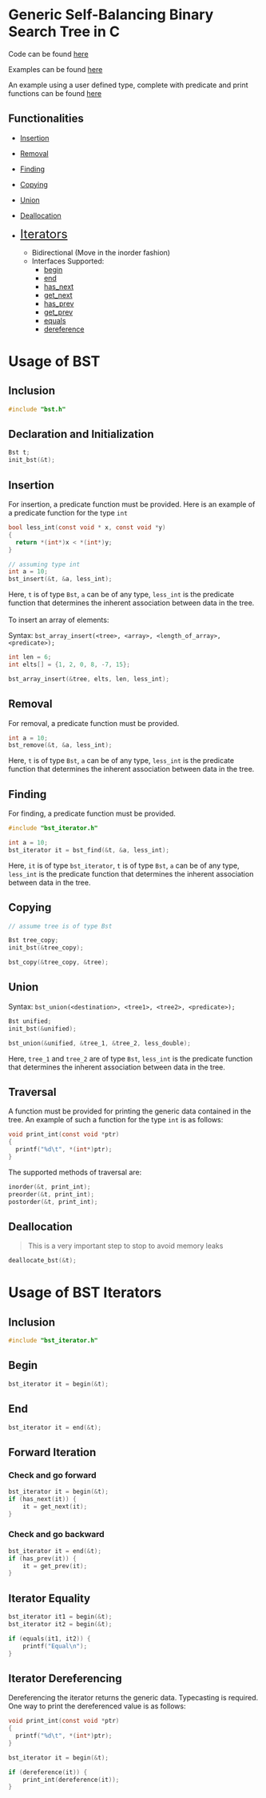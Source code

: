 # Generic Self-Balancing Binary Search Tree in C

Code can be found [here](https://github.com/sriram1999s/DesignPatterns/tree/main/src)

Examples can be found [here](https://github.com/sriram1999s/DesignPatterns/tree/main/src/test_files)

An example using a user defined type, complete with predicate and print functions can be found [here](https://github.com/sriram1999s/DesignPatterns/blob/main/src/test_files/5_testing.c)

## Functionalities

- [Insertion](#Insertion)
- [Removal](#Removal)
- [Finding](#Finding)
- [Copying](#Copying)
- [Union](#Union)
- [Deallocation](#Deallocation)

- <font size="5"> [Iterators](#Iterators) </font>
	- Bidirectional (Move in the inorder fashion)
	- Interfaces Supported:
		- [begin](#Begin)
		- [end](#End)
		- [has_next](#Check-and-go-forward)
		- [get_next](#Check-and-go-forward)
		- [has_prev](#Check-and-go-backward)
		- [get_prev](#Check-and-go-backward)
		- [equals](#Iterator-Equality)
		- [dereference](#Iterator-Dereferencing)

# Usage of BST

## Inclusion

```c
#include "bst.h"
```

## Declaration and Initialization

```c
Bst t;
init_bst(&t);
```

## Insertion

For insertion, a predicate function must be provided. Here is an example of a predicate function for the type ```int```

```c
bool less_int(const void * x, const void *y)
{
  return *(int*)x < *(int*)y;
}
```

```c
// assuming type int
int a = 10;
bst_insert(&t, &a, less_int);
```
Here, ```t``` is of type ```Bst```, ```a``` can be of any type, ```less_int``` is the predicate function that determines the inherent association between data in the tree.
<br><br>
To insert an array of elements:

Syntax: ```bst_array_insert(<tree>, <array>, <length_of_array>, <predicate>);```

```c
int len = 6;
int elts[] = {1, 2, 0, 8, -7, 15};

bst_array_insert(&tree, elts, len, less_int);
```

## Removal

For removal, a predicate function must be provided.

```c
int a = 10;
bst_remove(&t, &a, less_int);
```
Here, ```t``` is of type ```Bst```, ```a``` can be of any type, ```less_int``` is the predicate function that determines the inherent association between data in the tree.

## Finding

For finding, a predicate function must be provided.

```c
#include "bst_iterator.h"

int a = 10;
bst_iterator it = bst_find(&t, &a, less_int);
```
Here, ```it``` is of type ```bst_iterator```, ```t``` is of type ```Bst```, ```a``` can be of any type, ```less_int``` is the predicate function that determines the inherent association between data in the tree.

## Copying

```c
// assume tree is of type Bst

Bst tree_copy;
init_bst(&tree_copy);

bst_copy(&tree_copy, &tree);
```

## Union

Syntax: ```bst_union(<destination>, <tree1>, <tree2>, <predicate>);```

```c
Bst unified;
init_bst(&unified);

bst_union(&unified, &tree_1, &tree_2, less_double);
```
Here, ```tree_1``` and ```tree_2``` are of type ```Bst```, ```less_int``` is the predicate function that determines the inherent association between data in the tree.

## Traversal

A function must be provided for printing the generic data contained in the tree. An example of such a function for the type ```int``` is as follows:

```c
void print_int(const void *ptr)
{
  printf("%d\t", *(int*)ptr);
}
```

The supported methods of traversal are:

```c
inorder(&t, print_int);
preorder(&t, print_int);
postorder(&t, print_int);
```

## Deallocation

> This is a very important step to stop to avoid memory leaks

```c
deallocate_bst(&t);
```

# Usage of BST Iterators

## Inclusion

```c
#include "bst_iterator.h"
```

## Begin

```c
bst_iterator it = begin(&t);
```

## End

```c
bst_iterator it = end(&t);
```

## Forward Iteration

### Check and go forward

```c
bst_iterator it = begin(&t);
if (has_next(it)) {
	it = get_next(it);
}
```

### Check and go backward

```c
bst_iterator it = end(&t);
if (has_prev(it)) {
	it = get_prev(it);
}
```

## Iterator Equality

```c
bst_iterator it1 = begin(&t);
bst_iterator it2 = begin(&t);

if (equals(it1, it2)) {
	printf("Equal\n");
}
```

## Iterator Dereferencing

Dereferencing the iterator returns the generic data. Typecasting is required. One way to print the dereferenced value is as follows:

```c
void print_int(const void *ptr)
{
  printf("%d\t", *(int*)ptr);
}
```
```c
bst_iterator it = begin(&t);

if (dereference(it)) {
	print_int(dereference(it));
}
```
